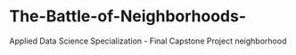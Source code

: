 # The-Battle-of-Neighborhoods-
Applied Data Science Specialization -  Final Capstone Project neighborhood 
